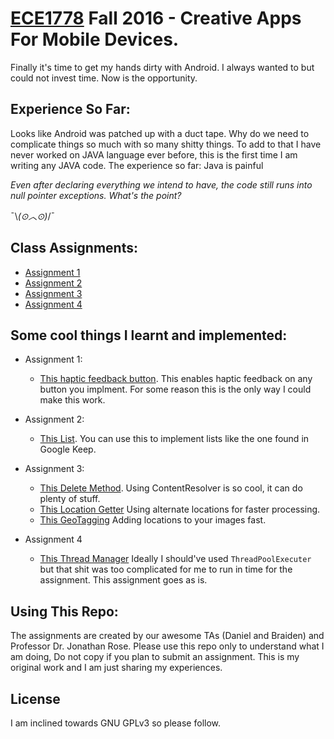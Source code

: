 # [ECE1778](http://www.eecg.utoronto.ca/~jayar/ece1778/) Fall 2016 - Creative Apps For Mobile Devices.
Finally it's time to get my hands dirty with Android. I always wanted to but could not invest time. Now is the opportunity.

## Experience So Far:
Looks like Android was patched up with a duct tape. Why do we need to complicate things so much with so many shitty things. To add to that I have never worked on JAVA language ever before, this is the first time I am writing any JAVA code. The experience so far: Java is painful

*Even after declaring everything we intend to have, the code still runs into null pointer exceptions. What's the point?*

¯\\_(⊙︿⊙)_/¯

## Class Assignments:
- [Assignment 1](http://www.eecg.utoronto.ca/~jayar/ece1778/assignmentp1.pdf)
- [Assignment 2](http://www.eecg.utoronto.ca/~jayar/ece1778/assignmentp2.pdf)
- [Assignment 3](http://www.eecg.utoronto.ca/~jayar/ece1778/assignmentp3.pdf)
- [Assignment 4](http://www.eecg.utoronto.ca/~jayar/ece1778/assignmentp4.pdf)

## Some cool things I learnt and implemented:

- Assignment 1:

    - [This haptic feedback button](https://github.com/whizzzkid/ece1778/blob/master/Assignment1/app/src/main/java/in/nishantarora/assignment1/MainActivity.java#L25). This enables haptic feedback on any button you implment. For some reason this is the only way I could make this work.

- Assignment 2:

    - [This List](https://github.com/whizzzkid/ece1778/blob/master/Assignment2/app/src/main/java/in/nishantarora/assignment2/MovieList.java#L49). You can use this to implement lists like the one found in Google Keep.
   
- Assignment 3:
    
    - [This Delete Method](https://github.com/whizzzkid/ece1778/blob/master/Assignment3/app/src/main/java/in/nishantarora/assignment3/ImageFragment.java#L86). Using ContentResolver is so cool, it can do plenty of stuff.
    - [This Location Getter](https://github.com/whizzzkid/ece1778/blob/master/Assignment3/app/src/main/java/in/nishantarora/assignment3/MainActivityFragment.java#L128) Using alternate locations for faster processing.
    - [This GeoTagging](https://github.com/whizzzkid/ece1778/blob/master/Assignment3/app/src/main/java/in/nishantarora/assignment3/MainActivityFragment.java#L150) Adding locations to your images fast.

- Assignment 4

    - [This Thread Manager](https://github.com/whizzzkid/ece1778/blob/master/Assignment4/app/src/main/java/in/nishantarora/assignment4/ImportFragment.java#L136) Ideally I should've used `ThreadPoolExecuter` but that shit was too complicated for me to run in time for the assignment. This assignment goes as is.

## Using This Repo:
The assignments are created by our awesome TAs (Daniel and Braiden) and Professor Dr. Jonathan Rose. Please use this repo only to understand what I am doing, Do not copy if you plan to submit an assignment. This is my original work and I am just sharing my experiences.

## License
I am inclined towards GNU GPLv3 so please follow.
